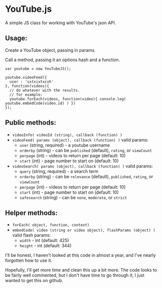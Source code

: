 YouTube.js
==========

A simple JS class for working with YouTube's json API.

Usage:
------

Create a YouTube object, passing in params.

Call a method, passing it an options hash and a function. 

    var youtube = new YouTubeJS();

    youtube.videoFeed({
      user : 'sxtxixtxcxh'
    }, function(videos){
      // do whatever with the results.
      // for example: 
      youtube.forEach(videos, function(video){ console.log( youtube.embedCode(video.id) ) })
    });
    
Public methods:
---------------

- `videoInfo( videoId (string), callback (function) )`
- `videoFeed( params (object), callback (function) )`
  valid params:
  - `user` (string, required) - a youtube username 
  - `orderby` (string) - can be `published` (default), `rating`, or `viewCount`
  - `perpage` (int) - videos to return per page (default: 10)
  - `start` (int) - page number to start on (default: 10)  
- `videoSearch( params (object), callback (function) )`
  valid params:
  - `query` (string, required) - a search term 
  - `orderby` (string) - can be `relevance` (default), `published`, `rating`, or `viewCount`
  - `perpage` (int) - videos to return per page (default: 10)
  - `start` (int) - page number to start on (default: 10)
  - `safesearch` (string) - can be `none`, `moderate`, or `strict`

Helper methods:
---------------
- `forEach( object, function, context)`
- `embedCode( video (string or video object), flashParams (object) )`
  valid flash params:
  - `width` - int (default: 425)
  - `height` - int (default: 344)

I'll be honest, I haven't looked at this code in almost a year, and I've nearly forgotten how to use it.

Hopefully, I'll get more time and clean this up a bit more. The code looks to be fairly well commented, but I don't have time to go through it; I just wanted to get this on github.